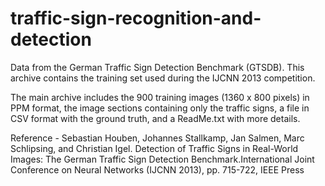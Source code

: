 # traffic-sign-recognition-and-detection

Data from the German Traffic Sign Detection Benchmark (GTSDB). This archive contains the training set used during the IJCNN 2013 competition. 

The main archive includes the 900 training images (1360 x 800 pixels) in PPM format, the image sections containing only the traffic signs, a file in CSV format with the ground truth, and a ReadMe.txt with more details.

Reference - Sebastian Houben, Johannes Stallkamp, Jan Salmen, Marc Schlipsing, and Christian Igel. Detection of Traffic Signs in Real-World Images: The German Traffic Sign Detection Benchmark.International Joint Conference on Neural Networks (IJCNN 2013), pp. 715-722, IEEE Press
